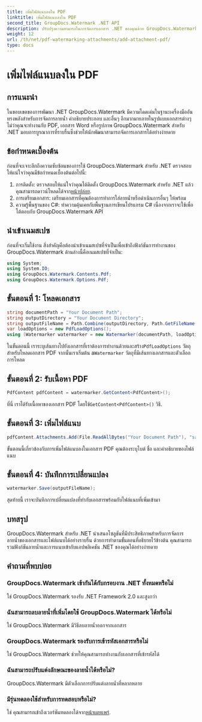 ```yaml
---
title: เพิ่มไฟล์แนบลงใน PDF
linktitle: เพิ่มไฟล์แนบลงใน PDF
second_title: GroupDocs.Watermark .NET API
description: ปรับปรุงความสามารถในการจัดการเอกสาร .NET ของคุณด้วย GroupDocs.Watermark สำหรับลายน้ำและการจัดการไฟล์แนบที่ราบรื่น
weight: 12
url: /th/net/pdf-watermarking-attachments/add-attachment-pdf/
type: docs
---
```

# เพิ่มไฟล์แนบลงใน PDF

## การแนะนำ
ในขอบเขตของการพัฒนา .NET GroupDocs.Watermark มีความโดดเด่นในฐานะเครื่องมืออันทรงพลังสำหรับการจัดการลายน้ำ คำอธิบายประกอบ และอื่นๆ อีกมากมายภายในรูปแบบเอกสารต่างๆ ไม่ว่าคุณจะทำงานกับ PDF, เอกสาร Word หรือรูปภาพ GroupDocs.Watermark สำหรับ .NET มอบการบูรณาการที่ราบรื่นซึ่งช่วยให้นักพัฒนาสามารถจัดการเอกสารได้อย่างง่ายดาย
## ข้อกำหนดเบื้องต้น
ก่อนที่จะเจาะลึกถึงความซับซ้อนของการใช้ GroupDocs.Watermark สำหรับ .NET ตรวจสอบให้แน่ใจว่าคุณมีข้อกำหนดเบื้องต้นต่อไปนี้:
1.  การติดตั้ง: ตรวจสอบให้แน่ใจว่าคุณได้ติดตั้ง GroupDocs.Watermark สำหรับ .NET แล้ว คุณสามารถดาวน์โหลดได้จาก[หน้าปล่อย](https://releases.groupdocs.com/Watermark/net/).
2. การเตรียมเอกสาร: เตรียมเอกสารที่คุณต้องการทำการใส่ลายน้ำหรือดำเนินการอื่นๆ ให้พร้อม
3. ความรู้พื้นฐานของ C#: ทำความคุ้นเคยกับพื้นฐานการเขียนโปรแกรม C# เนื่องจากเราจะใช้เพื่อโต้ตอบกับ GroupDocs.Watermark API

## นำเข้าเนมสเปซ
ก่อนที่จะเริ่มใช้งาน สิ่งสำคัญคือต้องนำเข้าเนมสเปซที่จำเป็นเพื่อเข้าถึงฟังก์ชันการทำงานของ GroupDocs.Watermark ด้านล่างนี้คือเนมสเปซที่จำเป็น:
```csharp
using System;
using System.IO;
using GroupDocs.Watermark.Contents.Pdf;
using GroupDocs.Watermark.Options.Pdf;
```
## ขั้นตอนที่ 1: โหลดเอกสาร
```csharp
string documentPath = "Your Document Path";
string outputDirectory = "Your Document Directory";
string outputFileName = Path.Combine(outputDirectory, Path.GetFileName(documentPath));
var loadOptions = new PdfLoadOptions();
using (Watermarker watermarker = new Watermarker(documentPath, loadOptions))
```
 ในขั้นตอนนี้ เราระบุเส้นทางไปยังเอกสารที่เราต้องการทำงานด้วยและสร้าง`PdfLoadOptions` วัตถุสำหรับโหลดเอกสาร PDF จากนั้นเราเริ่มต้น a`Watermarker` วัตถุที่มีเส้นทางเอกสารและตัวเลือกการโหลด
## ขั้นตอนที่ 2: รับเนื้อหา PDF
```csharp
PdfContent pdfContent = watermarker.GetContent<PdfContent>();
```
 ที่นี่ เราได้รับเนื้อหาของเอกสาร PDF โดยใช้`GetContent<PdfContent>()` วิธี.
## ขั้นตอนที่ 3: เพิ่มไฟล์แนบ
```csharp
pdfContent.Attachments.Add(File.ReadAllBytes("Your Document Path"), "sample doc", "sample doc as attachment");
```
ขั้นตอนนี้เกี่ยวข้องกับการเพิ่มไฟล์แนบลงในเอกสาร PDF คุณต้องระบุไบต์ ชื่อ และคำอธิบายของไฟล์แนบ
## ขั้นตอนที่ 4: บันทึกการเปลี่ยนแปลง
```csharp
watermarker.Save(outputFileName);
```
สุดท้ายนี้ เราจะบันทึกการเปลี่ยนแปลงที่ทำกับเอกสารพร้อมกับไฟล์แนบที่เพิ่มเข้ามา

## บทสรุป
GroupDocs.Watermark สำหรับ .NET นำเสนอโซลูชันที่มีประสิทธิภาพสำหรับการจัดการลายน้ำของเอกสารและไฟล์แนบได้อย่างราบรื่น ด้วยการทำตามขั้นตอนที่อธิบายไว้ข้างต้น คุณสามารถรวมฟังก์ชันลายน้ำและการแนบเข้ากับแอปพลิเคชัน .NET ของคุณได้อย่างง่ายดาย
## คำถามที่พบบ่อย
### GroupDocs.Watermark เข้ากันได้กับกรอบงาน .NET ทั้งหมดหรือไม่
ใช่ GroupDocs.Watermark รองรับ .NET Framework 2.0 และสูงกว่า
### ฉันสามารถลบลายน้ำที่เพิ่มโดยใช้ GroupDocs.Watermark ได้หรือไม่
ใช่ GroupDocs.Watermark มีวิธีลบลายน้ำออกจากเอกสาร
### GroupDocs.Watermark รองรับการเข้ารหัสเอกสารหรือไม่
ใช่ GroupDocs.Watermark ช่วยให้คุณสามารถทำงานกับเอกสารที่เข้ารหัสได้
### ฉันสามารถปรับแต่งลักษณะของลายน้ำได้หรือไม่?
GroupDocs.Watermark มีตัวเลือกการปรับแต่งลายน้ำที่หลากหลาย
### มีรุ่นทดลองใช้สำหรับการทดสอบหรือไม่?
 ใช่ คุณสามารถเข้าถึงเวอร์ชันทดลองได้จาก[หน้าเผยแพร่](https://releases.groupdocs.com/).